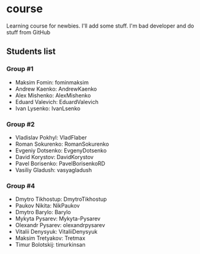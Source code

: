 # course

Learning course for newbies. I'll add some stuff. I'm bad developer and do stuff from GitHub

## Students list

### Group #1

- Maksim Fomin: fominmaksim
- Andrew Kaenko: AndrewKaenko
- Alex Mishenko: AlexMishenko
- Eduard Valevich: EduardValevich
- Ivan Lysenko: IvanLsenko

### Group #2
- Vladislav Pokhyl: VladFlaber
- Roman Sokurenko: RomanSokurenko
- Evgeniy Dotsenko: EvgenyDotsenko
- David Korystov: DavidKorystov
- Pavel Borisenko: PavelBorisenkoRD
- Vasiliy Gladush: vasyagladush

### Group #4
- Dmytro Tikhostup: DmytroTikhostup
- Paukov Nikita: NikPaukov
- Dmytro Barylo: Barylo
- Mykyta Pysarev: Mykyta-Pysarev
- Olexandr Pysarev: olexandrpysarev
- Vitalii Denysyuk: VitaliiDenysyuk
- Maksim Tretyakov: Tretmax
- Timur Bolotskij: timurkinsan
